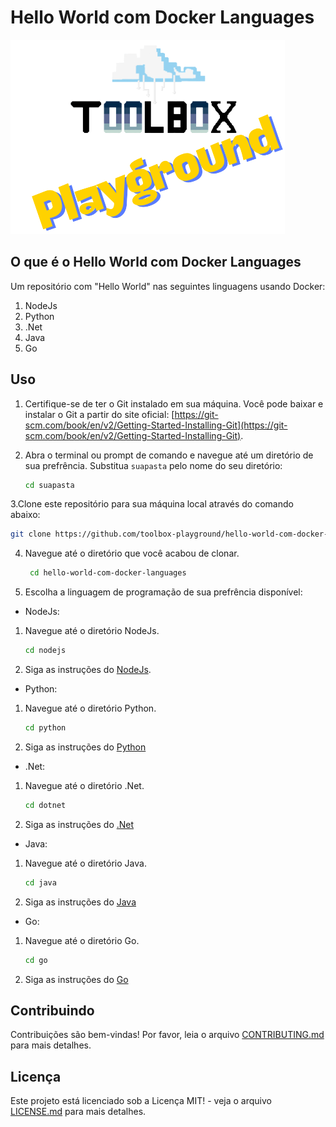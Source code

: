# Hello World com Docker Languages
![Toolbox Playground](img/toolbox-playground.png)

## O que é o Hello World com Docker Languages

Um repositório com "Hello World" nas seguintes linguagens usando Docker:

1. NodeJs
2. Python
3. .Net
4. Java
5. Go

## Uso

1. Certifique-se de ter o Git instalado em sua máquina. Você pode baixar e instalar o Git a partir do site oficial: [https://git-scm.com/book/en/v2/Getting-Started-Installing-Git](https://git-scm.com/book/en/v2/Getting-Started-Installing-Git).

2. Abra o terminal ou prompt de comando e navegue até um diretório de sua prefrência. Substitua `suapasta` pelo nome do seu diretório:
   ```bash
   cd suapasta
   ```

3.Clone este repositório para sua máquina local através do comando abaixo:
```bash
git clone https://github.com/toolbox-playground/hello-world-com-docker-languages.git
```

4. Navegue até o diretório que você acabou de clonar.

   ```bash
    cd hello-world-com-docker-languages
   ```

5. Escolha a linguagem de programação de sua prefrência disponível:

- NodeJs:

1. Navegue até o diretório NodeJs.
   ```bash
   cd nodejs
   ```
2. Siga as instruções do [NodeJs](./nodejs/README.md).

- Python:

1. Navegue até o diretório Python.
   ```bash
   cd python
   ```
2. Siga as instruções do [Python](./python/README.md)

- .Net:

1. Navegue até o diretório .Net.
   ```bash
   cd dotnet
   ```
2. Siga as instruções do [.Net](./dotnet/README.md)

- Java:

1. Navegue até o diretório Java.
   ```bash
   cd java
   ```
2. Siga as instruções do [Java](./java/README.md)

- Go:

1. Navegue até o diretório Go.
   ```bash
   cd go
   ```
2. Siga as instruções do [Go](./go/README.md)

## Contribuindo

Contribuições são bem-vindas! Por favor, leia o arquivo [CONTRIBUTING.md](CONTRIBUTING.md) para mais detalhes.

## Licença

Este projeto está licenciado sob a Licença MIT! - veja o arquivo [LICENSE.md](LICENSE.md) para mais detalhes.
<!-- Teste de proteção de branch main -->
